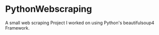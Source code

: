 # PythonWebscraping
A small web scraping Project I worked on using Python's beautifulsoup4 Framework.

